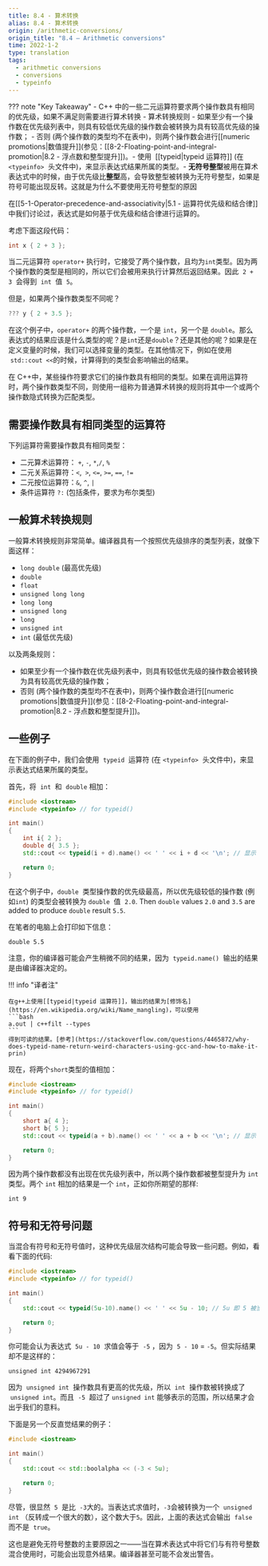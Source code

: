 ```yaml
---
title: 8.4 - 算术转换
alias: 8.4 - 算术转换
origin: /arithmetic-conversions/
origin_title: "8.4 — Arithmetic conversions"
time: 2022-1-2
type: translation
tags:
  - arithmetic conversions
  - conversions
  - typeinfo
---
```


??? note "Key Takeaway" - C++ 中的一些二元运算符要求两个操作数具有相同的优先级，如果不满足则需要进行算术转换 - 算术转换规则 - 如果至少有一个操作数在优先级列表中，则具有较低优先级的操作数会被转换为具有较高优先级的操作数； - 否则 (两个操作数的类型均不在表中)，则两个操作数会进行[[numeric promotions|数值提升]](参见：[[8-2-Floating-point-and-integral-promotion|8.2 - 浮点数和整型提升]])。- 使用  [[typeid|typeid 运算符]] (在 `<typeinfo>`  头文件中)，来显示表达式结果所属的类型。- **无符号整型**被用在算术表达式中的时候，由于优先级比**整型**高，会导致整型被转换为无符号整型，如果是符号可能出现反转。这就是为什么不要使用无符号整型的原因

在[[5-1-Operator-precedence-and-associativity|5.1 - 运算符优先级和结合律]]中我们讨论过，表达式是如何基于优先级和结合律进行运算的。

考虑下面这段代码：

```cpp
int x { 2 + 3 };
```

当二元运算符 `operator+` 执行时，它接受了两个操作数，且均为`int`类型。因为两个操作数的类型是相同的，所以它们会被用来执行计算然后返回结果。因此  `2 + 3`  会得到  `int`  值  `5`。

但是，如果两个操作数类型不同呢？

```cpp
??? y { 2 + 3.5 };
```

在这个例子中，`operator+` 的两个操作数，一个是 `int`，另一个是 `double`。那么表达式的结果应该是什么类型的呢？是`int`还是`double`？还是其他的呢？如果是在定义变量的时候，我们可以选择变量的类型。在其他情况下，例如在使用  `std::cout <<`的时候，计算得到的类型会影响输出的结果。

在 C++中，某些操作符要求它们的操作数具有相同的类型。如果在调用运算符时，两个操作数类型不同，则使用一组称为普通算术转换的规则将其中一个或两个操作数隐式转换为匹配类型。

## 需要操作数具有相同类型的运算符

下列运算符需要操作数具有相同类型：

- 二元算术运算符： `+`, `-`, `*`,`/`, `%`
- 二元关系运算符：`<`,` >`, `<=`, `>=`, `==`, `!=`
- 二元按位运算符：`&`, `^`, `|`
- 条件运算符 `?:` (包括条件，要求为布尔类型)

## 一般算术转换规则

一般算术转换规则非常简单。编译器具有一个按照优先级排序的类型列表，就像下面这样：

- `long double` (最高优先级)
- `double`
- `float`
- `unsigned long long`
- `long long`
- `unsigned long`
- `long`
- `unsigned int`
- `int` (最低优先级)

以及两条规则：

- 如果至少有一个操作数在优先级列表中，则具有较低优先级的操作数会被转换为具有较高优先级的操作数；
- 否则 (两个操作数的类型均不在表中)，则两个操作数会进行[[numeric promotions|数值提升]](参见：[[8-2-Floating-point-and-integral-promotion|8.2 - 浮点数和整型提升]])。

## 一些例子

在下面的例子中，我们会使用  `typeid`  运算符 (在 `<typeinfo>`  头文件中)，来显示表达式结果所属的类型。

首先，将  `int`  和  `double` 相加：

```cpp
#include <iostream>
#include <typeinfo> // for typeid()

int main()
{
    int i{ 2 };
    double d{ 3.5 };
    std::cout << typeid(i + d).name() << ' ' << i + d << '\n'; // 显示 i + d 的类型

    return 0;
}
```

在这个例子中，`double`  类型操作数的优先级最高，所以优先级较低的操作数 (例如`int`) 的类型会被转换为 `double`  值  `2.0`. Then `double` values `2.0` and `3.5` are added to produce `double` result `5.5`.

在笔者的电脑上会打印如下信息：

```
double 5.5
```

注意，你的编译器可能会产生稍微不同的结果，因为  `typeid.name()`  输出的结果是由编译器决定的。

!!! info "译者注"

    在g++上使用[[typeid|typeid 运算符]]，输出的结果为[修饰名](https://en.wikipedia.org/wiki/Name_mangling)，可以使用
    ```bash
    a.out | c++filt --types
    ```
    得到可读的结果。[参考](https://stackoverflow.com/questions/4465872/why-does-typeid-name-return-weird-characters-using-gcc-and-how-to-make-it-prin)

现在，将两个`short`类型的值相加：

```cpp
#include <iostream>
#include <typeinfo> // for typeid()

int main()
{
    short a{ 4 };
    short b{ 5 };
    std::cout << typeid(a + b).name() << ' ' << a + b << '\n'; // 显示 a + b 的类型

    return 0;
}
```

因为两个操作数都没有出现在优先级列表中，所以两个操作数都被整型提升为 `int` 类型。两个 `int` 相加的结果是一个 `int`，正如你所期望的那样:

```
int 9
```

## 符号和无符号问题

当混合有符号和无符号值时，这种优先级层次结构可能会导致一些问题。例如，看看下面的代码:

```cpp
#include <iostream>
#include <typeinfo> // for typeid()

int main()
{
    std::cout << typeid(5u-10).name() << ' ' << 5u - 10; // 5u 即 5 被当做无符号整型处理

    return 0;
}
```

你可能会认为表达式  `5u - 10`  求值会等于  `-5` ，因为  `5 - 10` = `-5`。但实际结果却不是这样的：

```
unsigned int 4294967291
```

因为  `unsigned int`  操作数具有更高的优先级，所以  `int`  操作数被转换成了  `unsigned int`。而且  `-5`  超过了 `unsigned int` 能够表示的范围，所以结果才会出乎我们的意料。

下面是另一个反直觉结果的例子：

```cpp
#include <iostream>

int main()
{
    std::cout << std::boolalpha << (-3 < 5u);

    return 0;
}
```

尽管，很显然  `5`  是比  `-3`大的。当表达式求值时，`-3`会被转换为一个  `unsigned int` （反转成一个很大的数），这个数大于`5`。因此，上面的表达式会输出  `false`  而不是  `true`。

这也是避免无符号整数的主要原因之一——当在算术表达式中将它们与有符号整数混合使用时，可能会出现意外结果。编译器甚至可能不会发出警告。
